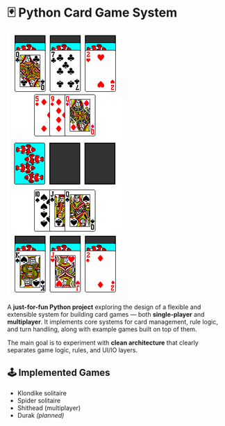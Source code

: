 # 🃏 Python Card Game System

![Alt text](assets/example.png?raw=true "example")

A **just-for-fun Python project** exploring the design of a flexible and extensible system for building card games — both **single-player** and **multiplayer**.
It implements core systems for card management, rule logic, and turn handling, along with example games built on top of them.

The main goal is to experiment with **clean architecture** that clearly separates game logic, rules, and UI/IO layers.

## 🕹️ Implemented Games

* Klondike solitaire
* Spider solitaire
* Shithead (multiplayer)
* Durak *(planned)*
